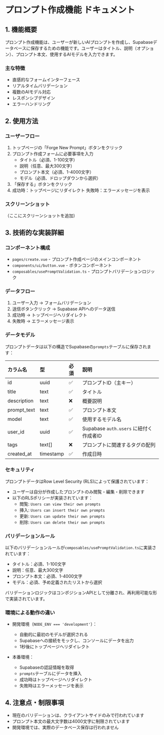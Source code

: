 # プロンプト作成機能 ドキュメント

## 1. 機能概要

プロンプト作成機能は、ユーザーが新しいAIプロンプトを作成し、Supabaseデータベースに保存するための機能です。ユーザーはタイトル、説明（オプション）、プロンプト本文、使用するAIモデルを入力できます。

### 主な特徴

- 直感的なフォームインターフェース
- リアルタイムバリデーション
- 複数のAIモデル対応
- レスポンシブデザイン
- エラーハンドリング

## 2. 使用方法

### ユーザーフロー

1. トップページの「Forge New Prompt」ボタンをクリック
2. プロンプト作成フォームに必要事項を入力
   - タイトル（必須、1-100文字）
   - 説明（任意、最大300文字）
   - プロンプト本文（必須、1-4000文字）
   - モデル（必須、ドロップダウンから選択）
3. 「保存する」ボタンをクリック
4. 成功時：トップページにリダイレクト
   失敗時：エラーメッセージを表示

### スクリーンショット

（ここにスクリーンショットを追加）

## 3. 技術的な実装詳細

### コンポーネント構成

- `pages/create.vue` - プロンプト作成ページのメインコンポーネント
- `components/ui/button.vue` - ボタンコンポーネント
- `composables/usePromptValidation.ts` - プロンプトバリデーションロジック

### データフロー

1. ユーザー入力 → フォームバリデーション
2. 送信ボタンクリック → Supabase APIへのデータ送信
3. 成功時 → トップページへリダイレクト
4. 失敗時 → エラーメッセージ表示

### データモデル

プロンプトデータは以下の構造でSupabaseの`prompts`テーブルに保存されます：

| カラム名       | 型         | 必須 | 説明                              |
| :----------- | :-------- | :- | :------------------------------ |
| id           | uuid      | ✅  | プロンプトID（主キー）                    |
| title        | text      | ✅  | タイトル                            |
| description  | text      | ❌  | 概要説明                            |
| prompt_text  | text      | ✅  | プロンプト本文                         |
| model        | text      | ✅  | 使用するモデル名                        |
| user_id      | uuid      | ✅  | Supabase `auth.users` に紐付く作成者ID |
| tags         | text[]    | ❌  | プロンプトに関連するタグの配列                |
| created_at   | timestamp | ✅  | 作成日時                            |

### セキュリティ

プロンプトデータはRow Level Security (RLS)によって保護されています：

- ユーザーは自分が作成したプロンプトのみ閲覧・編集・削除できます
- 以下のRLSポリシーが実装されています：
  - 閲覧: `Users can view their own prompts`
  - 挿入: `Users can insert their own prompts`
  - 更新: `Users can update their own prompts`
  - 削除: `Users can delete their own prompts`

### バリデーションルール

以下のバリデーションルールが`composables/usePromptValidation.ts`に実装されています：

- タイトル：必須、1-100文字
- 説明：任意、最大300文字
- プロンプト本文：必須、1-4000文字
- モデル：必須、予め定義されたリストから選択

バリデーションロジックはコンポジションAPIとして分離され、再利用可能な形で実装されています。

### 環境による動作の違い

- 開発環境（`NODE_ENV === 'development'`）：
  - 自動的に最初のモデルが選択される
  - Supabaseへの接続をモックし、コンソールにデータを出力
  - 1秒後にトップページへリダイレクト

- 本番環境：
  - Supabaseの認証情報を取得
  - `prompts`テーブルにデータを挿入
  - 成功時はトップページへリダイレクト
  - 失敗時はエラーメッセージを表示

## 4. 注意点・制限事項

- 現在のバリデーションは、クライアントサイドのみで行われています
- プロンプト本文の最大文字数は4000文字に制限されています
- 開発環境では、実際のデータベース保存は行われません
